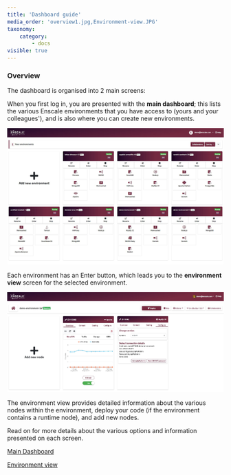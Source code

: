 ```yaml
---
title: 'Dashboard guide'
media_order: 'overview1.jpg,Environment-view.JPG'
taxonomy:
    category:
        - docs
visible: true
---
```


### Overview

The dashboard is organised into 2 main screens:

When you first log in, you are presented with the **main dashboard**; this lists the various Enscale environments that you have access to (yours and your colleagues'), and is also where you can create new environments. 

![](overview1.jpg)

Each environment has an Enter button, which leads you to the **environment view** screen for the selected environment. 

![](Environment-view.JPG)

The environment view provides detailed information about the various nodes within the environment, deploy your code (if the environment contains a runtime node), and add new nodes. 

Read on for more details about the various options and information presented on each screen.

[Main Dashboard](/overview/dashboard-guide/main-dashboard) 

[Environment view](/overview/dashboard-guide/environment-view)
